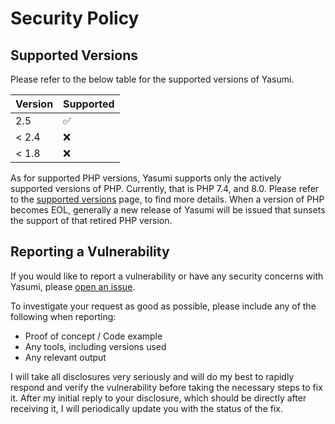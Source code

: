 # Security Policy

## Supported Versions

Please refer to the below table for the supported versions of Yasumi.

| Version | Supported          |
| ------- | ------------------ |
| 2.5     | :white_check_mark: |
| < 2.4   | :x:                |
| < 1.8   | :x:                |

As for supported PHP versions, Yasumi supports only the actively supported versions of PHP. Currently, that is PHP 7.4,
and 8.0. Please refer to the [supported versions](https://www.php.net/supported-versions.php) page, to find more
details. When a version of PHP becomes EOL, generally a new release of Yasumi will be issued that sunsets the support of
that retired PHP version.

## Reporting a Vulnerability

If you would like to report a vulnerability or have any security concerns with Yasumi,
please [open an issue](https://github.com/azuyalabs/yasumi/issues/new?labels=security).

To investigate your request as good as possible, please include any of the following when reporting:

- Proof of concept / Code example
- Any tools, including versions used
- Any relevant output

I will take all disclosures very seriously and will do my best to rapidly respond and verify the vulnerability before
taking the necessary steps to fix it. After my initial reply to your disclosure, which should be directly after
receiving it, I will periodically update you with the status of the fix.
